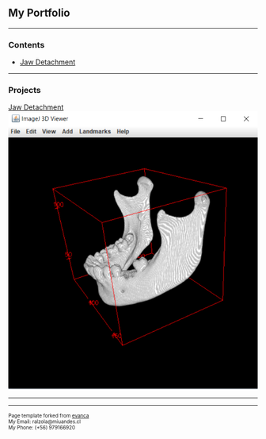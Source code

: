 ## My Portfolio

---

### Contents

- [Jaw Detachment](/Jaw_Detachment)


---

### Projects

[Jaw Detachment](/Jaw_Detachment)
<img src="images/JawDetachmentResults/Img_final.png?raw=true"/>

---


---

<p style="font-size:10px">Page template forked from <a href="https://github.com/evanca/quick-portfolio">evanca</a><br>
My Email: ralzola@miuandes.cl <br> My Phone: (+56) 979166920 </p>
<!-- Remove above link if you don't want to attibute -->

